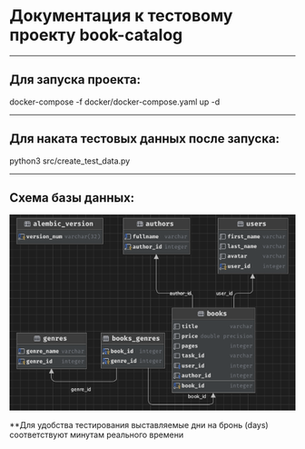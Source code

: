 # Документация к тестовому проекту book-catalog

---
Для запуска проекта:
---
docker-compose -f docker/docker-compose.yaml up -d

---
Для наката тестовых данных после запуска:
---
python3 src/create_test_data.py 

---
Схема базы данных:
---

![img.png](img.png)

**Для удобства тестирования выставляемые дни на бронь (days) соответствуют минутам реального времени
